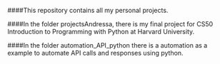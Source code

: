 ####This repository contains all my personal projects.

####In the folder projectsAndressa, there is my final project for CS50 Introduction to Programming with Python at Harvard University.

####In the folder automation_API_python there is a automation as a example to automate API calls and responses using python.

